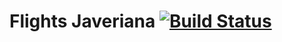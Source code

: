 # Flights Javeriana [![Build Status](https://www.travis-ci.com/mateoflosan/flights-javeriana.svg?token=MDuoZLRzqZz9fP8EPqpp&branch=master)](https://www.travis-ci.com/mateoflosan/flights-javeriana)
